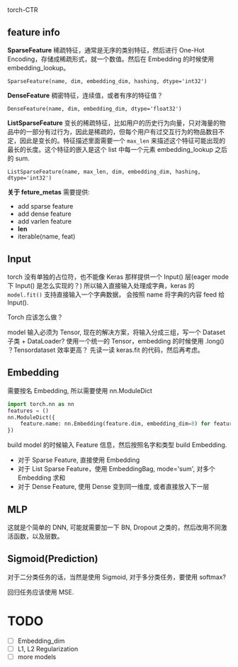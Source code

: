##
torch-CTR

## feature info
**SparseFeature** 稀疏特征，通常是无序的类别特征，然后进行 One-Hot Encoding，存储成稀疏形式，就一个数值。然后在 Embedding 的时候使用 embedding_lookup。

```
SparseFeature(name, dim, embedding_dim, hashing, dtype='int32') 
```

**DenseFeature** 稠密特征，连续值，或者有序的特征值？

```
DenseFeature(name, dim, embedding_dim, dtype='float32')
```

**ListSparseFeature** 变长的稀疏特征，比如用户的历史行为向量，只对海量的物品中的一部分有过行为，因此是稀疏的，但每个用户有过交互行为的物品数目不定，因此是变长的。特征描述里面需要一个 `max_len` 来描述这个特征可能出现的最长的长度。这个特征的嵌入是这个 list 中每一个元素 embedding_lookup 之后的 sum. 

```
ListSparseFeature(name, max_len, dim, embedding_dim, hashing, dtype='int32')
```

**关于 feture_metas** 需要提供:
- add sparse feature
- add dense feature
- add varlen feature
- __len__
- iterable(name, feat)


## Input
torch 没有单独的占位符，也不能像 Keras 那样提供一个 Input() 层(eager mode 下 Input() 是怎么实现的？)
所以输入直接输入处理成字典，keras 的 `model.fit()` 支持直接输入一个字典数据，
会按照 name 将字典的内容 feed 给 Input(). 

Torch 应该怎么做？

model 输入必须为 Tensor, 现在的解决方案，将输入分成三组，写一个 Dataset 子类 + DataLoader?
使用一个统一的 Tensor，embedding 的时候使用 .long() ？Tensordataset 效率更高？
先读一读 keras.fit 的代码，然后再考虑。



## Embedding
需要按名 Embedding, 所以需要使用 nn.ModuleDict
```python
import torch.nn as nn
features = ()
nn.ModuleDict({
    feature.name: nn.Embedding(feature.dim, embedding_dim=8) for feature in features
})
```

build model 的时候输入 Feature 信息，然后按照名字和类型 build Embedding.

* 对于 Sparse Feature, 直接使用 Embedding
* 对于 List Sparse Feature，使用 EmbeddingBag, mode='sum', 对多个 Embedding 求和
* 对于 Dense Feature, 使用 Dense 变到同一维度, 或者直接放入下一层


## MLP
这就是个简单的 DNN, 可能就需要加一下 BN, Dropout 之类的，然后改用不同激活函数，以及层数。


## Sigmoid(Prediction)
对于二分类任务的话，当然是使用 Sigmoid, 对于多分类任务，要使用 softmax?

回归任务应该使用 MSE.


# TODO
- [ ] Embedding_dim
- [ ] L1, L2 Regularization 
- [ ] more models